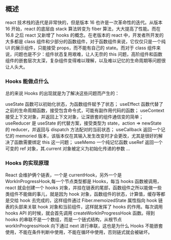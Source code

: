 ## 概述

react 技术栈的迭代是非常快的，但是版本 16 也许是一次革命性的迭代。从版本 16 开始，react 的底层由 stack 算法转变为 fiber 算法，大大提高了性能。而在 16.8 之后 react 又新增了 hooks 的概念。在老版本的 react 中，开发者所开发的大多都是 class 组件和少部分的函数组件，对于函数组件来说，它仅仅只是一个纯 UI 的展示组件，只能接受 props，而不能有自己的 state。而对于 class 组件来说，问题也是不少：组件状态复用艰难，让人无奈的 this 问题，高阶组件和函数组件的嵌套层次太深，复杂组件变得难以理解，以及难以记忆的生命周期等问题很让人头大。

### Hooks 能做点什么

总的来说 Hooks 的出现就是为了解决这些问题而产生的：

useState 函数可以初始化状态，为函数组件赋予了状态；
useEffect 函数代替了之前的生命周期函数，接受包含命令式，可能有副作用代码的函数；
useContext 接受上下文对象，并返回上下文对象，让深嵌套的组件通信变的简单；
useReducer 是 useState 的代替方案，接受类型为 state，action => newState 的 reducer，并返回与 dispatch 方法配对的当前状态；
useCallback 返回一个记忆的 memoried 版本，该版本仅在其输入发生改变时才会更改，尤其是很好的解决了函数需要绑定 this 这一问题；
useMemo 一个纯记忆函数
useRef 返回一个可变的 ref 对象，其.current 对象被定义为初始化传递的参数
…

### Hooks 的实现原理

React 会维护俩个链表，一个是 currentHook，另外一个是 WorkInProgressHook,每一个节点类型都是 Hooks，每当 hooks 函数被调用，react 就会创建一个 hooks 对象，并挂在链表的尾部，函数组件之所以能做一些类组件不能做的事儿，就是因为 hook 对象，函数组件的状态，计算值，缓存等都是交给 hook 去完成的，这样组件通过 Fiber.memoizedState 属性指向 hook 链表的头部来关联 hook 对象和当前组件，这样就发挥了 hooks 的作用。每次调用 hooks API 的时候，就会首先调用 createWorkInProgressHook 函数。得到 hooks 的串联不是一个数组，而是一个链式结构，从根节点 workInProgressHook 向下通过 next 进行串联，这也是为什么 Hooks 不能嵌套使用，不能在条件判断中使用，不能在循环中使用，否则链式就会被破坏。
